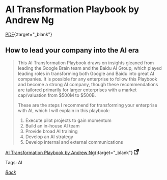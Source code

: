 # AI Transformation Playbook by Andrew Ng

[PDF](../docs/AI-Transformation-Playbook.pdf){:target="_blank"}

## How to lead your company into the AI era

> This AI Transformation Playbook draws on insights gleaned from leading the Google Brain team and the Baidu AI Group, which played leading roles in transforming both Google and Baidu into great AI companies. It is possible for any enterprise to follow this Playbook and become a strong AI company, though these recommendations are tailored primarily for larger enterprises with a market cap/valuation from $500M to $500B.
>
> These are the steps I recommend for transforming your enterprise with AI, which I will explain in this playbook:
>
> 1. Execute pilot projects to gain momentum
> 1. Build an in-house AI team
> 1. Provide broad AI training
> 1. Develop an AI strategy
> 1. Develop internal and external communications

[AI Transformation Playbook by Andrew Ng](https://landing.ai/ai-transformation-playbook){:target="_blank"} ![external redirect](../../img/ext-redir.png)

Tags: AI

[_Back_](../)
